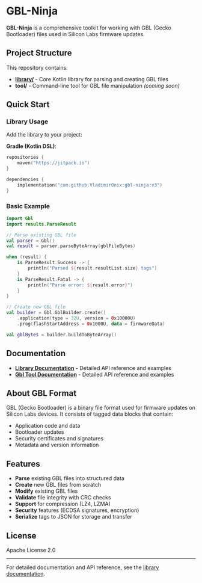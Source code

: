 # GBL-Ninja

**GBL-Ninja** is a comprehensive toolkit for working with GBL (Gecko Bootloader) files used in Silicon Labs firmware updates.

## Project Structure

This repository contains:

- **[library/](library/)** - Core Kotlin library for parsing and creating GBL files
- **tool/** - Command-line tool for GBL file manipulation *(coming soon)*

## Quick Start

### Library Usage

Add the library to your project:

**Gradle (Kotlin DSL)**:
```kotlin
repositories {
    maven("https://jitpack.io")
}

dependencies {
    implementation("com.github.VladimirOnix:gbl-ninja:v3")
}
```

### Basic Example

```kotlin
import Gbl
import results.ParseResult

// Parse existing GBL file
val parser = Gbl()
val result = parser.parseByteArray(gblFileBytes)

when (result) {
    is ParseResult.Success -> {
        println("Parsed ${result.resultList.size} tags")
    }
    is ParseResult.Fatal -> {
        println("Parse error: ${result.error}")
    }
}

// Create new GBL file
val builder = Gbl.GblBuilder.create()
    .application(type = 32U, version = 0x10000U)
    .prog(flashStartAddress = 0x1000U, data = firmwareData)

val gblBytes = builder.buildToByteArray()
```

## Documentation

- **[Library Documentation](library/README.md)** - Detailed API reference and examples
- **[Gbl Tool Documentation](gbl-tool-cli/README.md)** - Detailed API reference and examples

## About GBL Format

GBL (Gecko Bootloader) is a binary file format used for firmware updates on Silicon Labs devices. It consists of tagged data blocks that contain:

- Application code and data
- Bootloader updates
- Security certificates and signatures
- Metadata and version information

## Features

- **Parse** existing GBL files into structured data
- **Create** new GBL files from scratch
- **Modify** existing GBL files
- **Validate** file integrity with CRC checks
- **Support** for compression (LZ4, LZMA)
- **Security** features (ECDSA signatures, encryption)
- **Serialize** tags to JSON for storage and transfer

## License

Apache License 2.0

---

For detailed documentation and API reference, see the [library documentation](library/README.md).